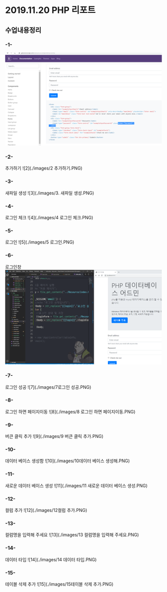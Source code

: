 # 2019.11.20 PHP 리포트

## 수업내용정리

### -1-
![1](./images/1.PNG)  

### -2-
추가하기
![2](./images/2 추가하기.PNG)  

### -3-
새파일 생성
![3](./images/3. 새파일 생성.PNG)  

### -4-
로그인 체크
![4](./images/4 로그인 체크.PNG)  


### -5-
로그인
![5](./images/5 로그인.PNG)  


### -6-
로그인창
![6](./images/6로그인창.PNG)  


### -7-
로그인 성공
![7](./images/7로그인 성공.PNG)  


### -8-
로그인 하면 페이지이동
![8](./images/8 로그인 하면 페이지이동.PNG)  


### -9-
버큰 클릭 추가
![9](./images/9 버큰 클릭 추가.PNG)  


### -10-
데이터 베이스 생성함
![10](./images/10데이터 베이스 생성해.PNG)  


### -11-
새로운 데이터 베이스 생성
![11](./images/11 새로운 데이터 베이스 생성.PNG)  
 

### -12-
컬럼 추가
![12](./images/12컬럼 추가.PNG)  


### -13-
컬럼명을 입력해 주세요
![13](./images/13 컬럼명을 입력해 주세요.PNG)  


### -14-
데이터 타입
![14](./images/14 데이터 타입.PNG)  

### -15-
테이블 삭제 추가
![15](./images/15테이블 삭제 추가.PNG)  
